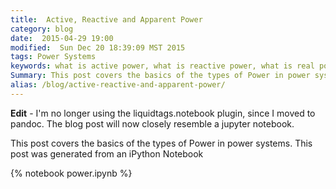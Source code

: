 ```yaml
---
title:  Active, Reactive and Apparent Power
category: blog
date:  2015-04-29 19:00
modified:  Sun Dec 20 18:39:09 MST 2015
tags: Power Systems
keywords: what is active power, what is reactive power, what is real power, what is imaginary power, Active Power, Reactive Power, Apparent Power
Summary: This post covers the basics of the types of Power in power systems, specifically what is active power, reactive power and apparent power. This post was generated from an iPython Notebook ...
alias: /blog/active-reactive-and-apparent-power/
---
```


**Edit** - I'm no longer using the liquidtags.notebook plugin, since I moved to pandoc. The blog post will now closely resemble a jupyter notebook.

This post covers the basics of the types of Power in power systems. This post was generated from an iPython Notebook

{% notebook power.ipynb %}

